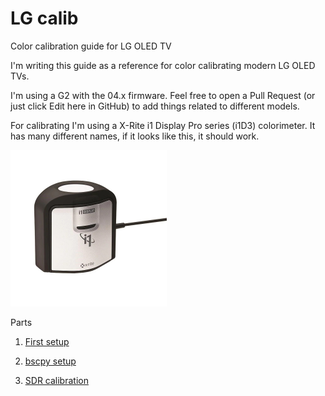 # LG calib

Color calibration guide for LG OLED TV



I'm writing this guide as a reference for color calibrating modern LG OLED TVs.

I'm using a G2 with the 04.x firmware. Feel free to open a Pull Request (or just click Edit here in GitHub) to add things related to different models.

For calibrating I'm using a X-Rite i1 Display Pro series (i1D3) colorimeter. It has many different names, if it looks like this, it should work.

<img src="assets/i1d3.jpg" alt="i1d3" style="zoom:50%;" />

Parts

1. [First setup](1_first_setup.md)

2. [bscpy setup](2_bscpy.md)

3. [SDR calibration](3_sdr.md)
